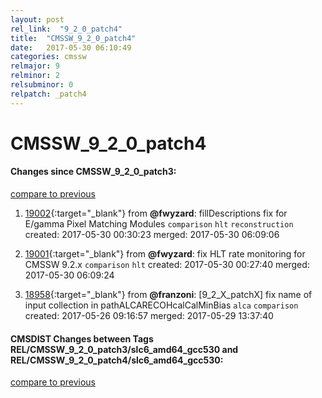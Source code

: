 ```yaml
---
layout: post
rel_link:  "9_2_0_patch4"
title:  "CMSSW_9_2_0_patch4"
date:   2017-05-30 06:10:49
categories: cmssw
relmajor: 9
relminor: 2
relsubminor: 0
relpatch: _patch4
---
```


# CMSSW_9_2_0_patch4
#### Changes since CMSSW_9_2_0_patch3:
[compare to previous](https://github.com/cms-sw/cmssw/compare/CMSSW_9_2_0_patch3...CMSSW_9_2_0_patch4)



1. [19002](http://github.com/cms-sw/cmssw/pull/19002){:target="_blank"}  from **@fwyzard**: fillDescriptions fix for E/gamma Pixel Matching Modules `comparison`  `hlt`  `reconstruction`  created: 2017-05-30 00:30:23 merged: 2017-05-30 06:09:06

2. [19001](http://github.com/cms-sw/cmssw/pull/19001){:target="_blank"}  from **@fwyzard**: fix HLT rate monitoring for CMSSW 9.2.x `comparison`  `hlt`  created: 2017-05-30 00:27:40 merged: 2017-05-30 06:09:24

3. [18958](http://github.com/cms-sw/cmssw/pull/18958){:target="_blank"}  from **@franzoni**: [9_2_X_patchX] fix name of input collection in pathALCARECOHcalCalMinBias `alca`  `comparison`  created: 2017-05-26 09:16:57 merged: 2017-05-29 13:37:40

#### CMSDIST Changes between Tags REL/CMSSW_9_2_0_patch3/slc6_amd64_gcc530 and REL/CMSSW_9_2_0_patch4/slc6_amd64_gcc530:
[compare to previous](https://github.com/cms-sw/cmsdist/compare/REL/CMSSW_9_2_0_patch3/slc6_amd64_gcc530...REL/CMSSW_9_2_0_patch4/slc6_amd64_gcc530)


